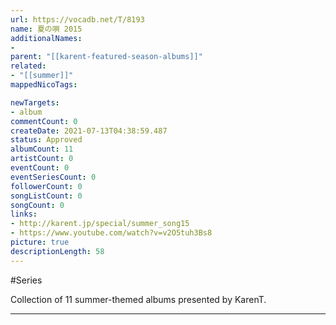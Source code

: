 ```yaml
---
url: https://vocadb.net/T/8193
name: 夏の唄 2015
additionalNames: 
- 
parent: "[[karent-featured-season-albums]]"
related:
- "[[summer]]"
mappedNicoTags:

newTargets:
- album
commentCount: 0
createDate: 2021-07-13T04:38:59.487
status: Approved
albumCount: 11
artistCount: 0
eventCount: 0
eventSeriesCount: 0
followerCount: 0
songListCount: 0
songCount: 0
links: 
- http://karent.jp/special/summer_song15
- https://www.youtube.com/watch?v=v2O5tuh3Bs8
picture: true
descriptionLength: 58
---
```


#Series

Collection of 11 summer-themed albums presented by KarenT.

---

